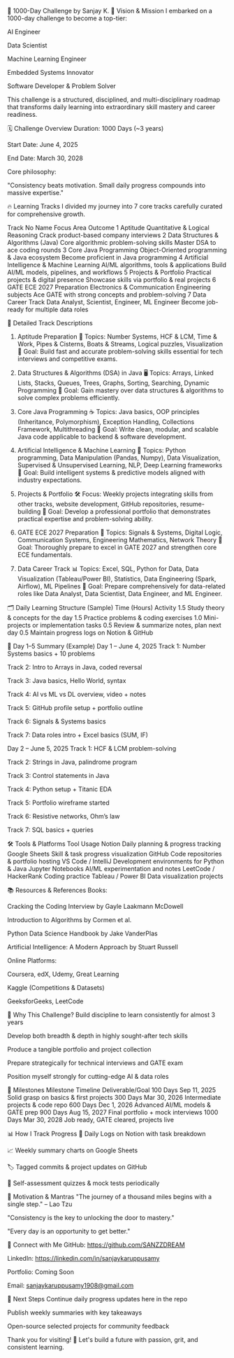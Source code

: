 🚀 1000-Day Challenge by Sanjay K.
🎯 Vision & Mission
I embarked on a 1000-day challenge to become a top-tier:

AI Engineer

Data Scientist

Machine Learning Engineer

Embedded Systems Innovator

Software Developer & Problem Solver

This challenge is a structured, disciplined, and multi-disciplinary roadmap that transforms daily learning into extraordinary skill mastery and career readiness.

🗓️ Challenge Overview
Duration: 1000 Days (~3 years)

Start Date: June 4, 2025

End Date: March 30, 2028

Core philosophy:

"Consistency beats motivation. Small daily progress compounds into massive expertise."

🔥 Learning Tracks
I divided my journey into 7 core tracks carefully curated for comprehensive growth.

Track No	Name	Focus Area	Outcome
1	Aptitude	Quantitative & Logical Reasoning	Crack product-based company interviews
2	Data Structures & Algorithms (Java)	Core algorithmic problem-solving skills	Master DSA to ace coding rounds
3	Core Java Programming	Object-Oriented programming & Java ecosystem	Become proficient in Java programming
4	Artificial Intelligence & Machine Learning	AI/ML algorithms, tools & applications	Build AI/ML models, pipelines, and workflows
5	Projects & Portfolio	Practical projects & digital presence	Showcase skills via portfolio & real projects
6	GATE ECE 2027 Preparation	Electronics & Communication Engineering subjects	Ace GATE with strong concepts and problem-solving
7	Data Career Track	Data Analyst, Scientist, Engineer, ML Engineer	Become job-ready for multiple data roles

📖 Detailed Track Descriptions
1. Aptitude Preparation
🧮 Topics: Number Systems, HCF & LCM, Time & Work, Pipes & Cisterns, Boats & Streams, Logical puzzles, Visualization
🎯 Goal: Build fast and accurate problem-solving skills essential for tech interviews and competitive exams.

2. Data Structures & Algorithms (DSA) in Java
🖥️ Topics: Arrays, Linked Lists, Stacks, Queues, Trees, Graphs, Sorting, Searching, Dynamic Programming
🎯 Goal: Gain mastery over data structures & algorithms to solve complex problems efficiently.

3. Core Java Programming
☕ Topics: Java basics, OOP principles (Inheritance, Polymorphism), Exception Handling, Collections Framework, Multithreading
🎯 Goal: Write clean, modular, and scalable Java code applicable to backend & software development.

4. Artificial Intelligence & Machine Learning
🤖 Topics: Python programming, Data Manipulation (Pandas, Numpy), Data Visualization, Supervised & Unsupervised Learning, NLP, Deep Learning frameworks
🎯 Goal: Build intelligent systems & predictive models aligned with industry expectations.

5. Projects & Portfolio
🛠️ Focus: Weekly projects integrating skills from other tracks, website development, GitHub repositories, resume-building
🎯 Goal: Develop a professional portfolio that demonstrates practical expertise and problem-solving ability.

6. GATE ECE 2027 Preparation
📡 Topics: Signals & Systems, Digital Logic, Communication Systems, Engineering Mathematics, Network Theory
🎯 Goal: Thoroughly prepare to excel in GATE 2027 and strengthen core ECE fundamentals.

7. Data Career Track
📊 Topics: Excel, SQL, Python for Data, Data Visualization (Tableau/Power BI), Statistics, Data Engineering (Spark, Airflow), ML Pipelines
🎯 Goal: Prepare comprehensively for data-related roles like Data Analyst, Data Scientist, Data Engineer, and ML Engineer.

🗂️ Daily Learning Structure (Sample)
Time (Hours)	Activity
1.5	Study theory & concepts for the day
1.5	Practice problems & coding exercises
1.0	Mini-projects or implementation tasks
0.5	Review & summarize notes, plan next day
0.5	Maintain progress logs on Notion & GitHub

📅 Day 1–5 Summary (Example)
Day 1 – June 4, 2025
Track 1: Number Systems basics + 10 problems

Track 2: Intro to Arrays in Java, coded reversal

Track 3: Java basics, Hello World, syntax

Track 4: AI vs ML vs DL overview, video + notes

Track 5: GitHub profile setup + portfolio outline

Track 6: Signals & Systems basics

Track 7: Data roles intro + Excel basics (SUM, IF)

Day 2 – June 5, 2025
Track 1: HCF & LCM problem-solving

Track 2: Strings in Java, palindrome program

Track 3: Control statements in Java

Track 4: Python setup + Titanic EDA

Track 5: Portfolio wireframe started

Track 6: Resistive networks, Ohm’s law

Track 7: SQL basics + queries

🛠️ Tools & Platforms
Tool	Usage
Notion	Daily planning & progress tracking
Google Sheets	Skill & task progress visualization
GitHub	Code repositories & portfolio hosting
VS Code / IntelliJ	Development environments for Python & Java
Jupyter Notebooks	AI/ML experimentation and notes
LeetCode / HackerRank	Coding practice
Tableau / Power BI	Data visualization projects

📚 Resources & References
Books:

Cracking the Coding Interview by Gayle Laakmann McDowell

Introduction to Algorithms by Cormen et al.

Python Data Science Handbook by Jake VanderPlas

Artificial Intelligence: A Modern Approach by Stuart Russell

Online Platforms:

Coursera, edX, Udemy, Great Learning

Kaggle (Competitions & Datasets)

GeeksforGeeks, LeetCode

🚩 Why This Challenge?
Build discipline to learn consistently for almost 3 years

Develop both breadth & depth in highly sought-after tech skills

Produce a tangible portfolio and project collection

Prepare strategically for technical interviews and GATE exam

Position myself strongly for cutting-edge AI & data roles

🎯 Milestones
Milestone	Timeline	Deliverable/Goal
100 Days	Sep 11, 2025	Solid grasp on basics & first projects
300 Days	Mar 30, 2026	Intermediate projects & code repo
600 Days	Dec 1, 2026	Advanced AI/ML models & GATE prep
900 Days	Aug 15, 2027	Final portfolio + mock interviews
1000 Days	Mar 30, 2028	Job ready, GATE cleared, projects live

📊 How I Track Progress
📅 Daily Logs on Notion with task breakdown

📈 Weekly summary charts on Google Sheets

🏷️ Tagged commits & project updates on GitHub

📝 Self-assessment quizzes & mock tests periodically

🌟 Motivation & Mantras
"The journey of a thousand miles begins with a single step." – Lao Tzu

"Consistency is the key to unlocking the door to mastery."

"Every day is an opportunity to get better."

🔗 Connect with Me
GitHub: https://github.com/SANZZDREAM

LinkedIn: https://linkedin.com/in/sanjaykaruppusamy

Portfolio: Coming Soon

Email: sanjaykaruppusamy1908@gmail.com

📌 Next Steps
Continue daily progress updates here in the repo

Publish weekly summaries with key takeaways

Open-source selected projects for community feedback

Thank you for visiting! 🚀
Let's build a future with passion, grit, and consistent learning.
